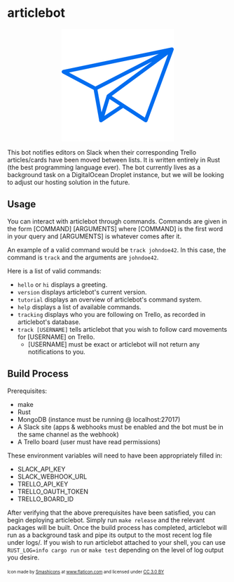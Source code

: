 # articlebot

<p align="center">
  <img src="https://github.com/TritonNews/articlebot/raw/master/icon.png"/>
</p>

This bot notifies editors on Slack when their corresponding Trello articles/cards have been moved between lists. It is written entirely in Rust (the best programming language ever). The bot currently lives as a background task on a DigitalOcean Droplet instance, but we will be looking to adjust our hosting solution in the future.

## Usage

You can interact with articlebot through commands. Commands are given in the form [COMMAND] [ARGUMENTS] where [COMMAND] is the first word in your query and [ARGUMENTS] is whatever comes after it.

An example of a valid command would be `track johndoe42`. In this case, the command is `track` and the arguments are `johndoe42`.

Here is a list of valid commands:

* `hello` or `hi` displays a greeting.
* `version` displays articlebot's current version.
* `tutorial` displays an overview of articlebot's command system.
* `help` displays a list of available commands.
* `tracking` displays who you are following on Trello, as recorded in articlebot's database.
* `track [USERNAME]` tells articlebot that you wish to follow card movements for [USERNAME] on Trello.
  - [USERNAME] must be exact or articlebot will not return any notifications to you.

## Build Process

Prerequisites:

* make
* Rust
* MongoDB (instance must be running @ localhost:27017)
* A Slack site (apps & webhooks must be enabled and the bot must be in the same channel as the webhook)
* A Trello board (user must have read permissions)

These environment variables will need to have been appropriately filled in:

* SLACK_API_KEY
* SLACK_WEBHOOK_URL
* TRELLO_API_KEY
* TRELLO_OAUTH_TOKEN
* TRELLO_BOARD_ID

After verifying that the above prerequisites have been satisfied, you can begin deploying articlebot. Simply run `make release` and the relevant packages will be built. Once the build process has completed, articlebot will run as a background task and pipe its output to the most recent log file under logs/. If you wish to run articlebot attached to your shell, you can use `RUST_LOG=info cargo run` or `make test` depending on the level of log output you desire.

<sup><sub>Icon made by <a href="https://www.flaticon.com/authors/smashicons" title="Smashicons">Smashicons</a> at <a href="https://www.flaticon.com/" title="Flaticon">www.flaticon.com</a> and licensed under <a href="http://creativecommons.org/licenses/by/3.0/" title="Creative Commons BY 3.0" target="_blank">CC 3.0 BY</a></sub></sup>
